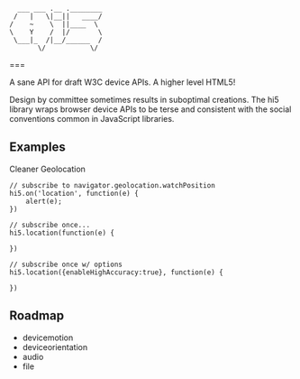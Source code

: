 	  ___ ___ .__ .________
	 /   |   \|__||   ____/
	/    ~    \  ||____  \ 
	\    Y    /  |/       \
	 \___|_  /|__/______  /
		   \/           \/ 
===

A sane API for draft W3C device APIs. A higher level HTML5!

Design by committee sometimes results in suboptimal creations. The hi5
library wraps browser device APIs to be terse and consistent with the
social conventions common in JavaScript libraries.  

Examples
---

Cleaner Geolocation

	// subscribe to navigator.geolocation.watchPosition
	hi5.on('location', function(e) {
		alert(e);
	})

	// subscribe once...
	hi5.location(function(e) {
	
	})

	// subscribe once w/ options
	hi5.location({enableHighAccuracy:true}, function(e) {
	
	})

Roadmap
---

- devicemotion
- deviceorientation
- audio
- file
